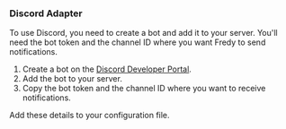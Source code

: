 ### Discord Adapter

To use Discord, you need to create a bot and add it to your server. You'll need the bot token and the channel ID where you want Fredy to send notifications.

1. Create a bot on the [Discord Developer Portal](https://discord.com/developers/applications).
2. Add the bot to your server.
3. Copy the bot token and the channel ID where you want to receive notifications.

Add these details to your configuration file.

